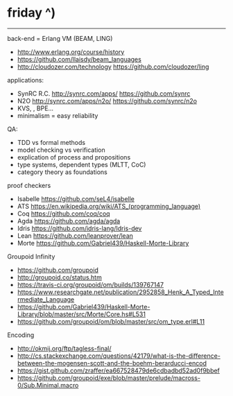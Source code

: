 # friday ^)
------------

back-end = Erlang VM (BEAM, LING)  
- http://www.erlang.org/course/history  
- https://github.com/llaisdy/beam_languages  
- http://cloudozer.com/technology https://github.com/cloudozer/ling  

applications:  
- SynRC R.C. http://synrc.com/apps/ https://github.com/synrc  
- N2O http://synrc.com/apps/n2o/ https://github.com/synrc/n2o  
- KVS, , BPE...  
- minimalism = easy reliability 

QA:  
- TDD vs formal methods  
- model checking vs verification  
- explication of process and propositions  
- type systems, dependent types (MLTT, CoC)  
- category theory as foundations  

proof checkers
- Isabelle https://github.com/seL4/isabelle
- ATS https://en.wikipedia.org/wiki/ATS_(programming_language)
- Coq https://github.com/coq/coq 
- Agda https://github.com/agda/agda
- Idris https://github.com/idris-lang/Idris-dev
- Lean https://github.com/leanprover/lean
- Morte https://github.com/Gabriel439/Haskell-Morte-Library

Groupoid Infinity
- https://github.com/groupoid
- http://groupoid.co/status.htm
- https://travis-ci.org/groupoid/om/builds/139767147
- https://www.researchgate.net/publication/2952858_Henk_A_Typed_Intermediate_Language
- https://github.com/Gabriel439/Haskell-Morte-Library/blob/master/src/Morte/Core.hs#L531
- https://github.com/groupoid/om/blob/master/src/om_type.erl#L11

Encoding
- http://okmij.org/ftp/tagless-final/
- http://cs.stackexchange.com/questions/42179/what-is-the-difference-between-the-mogensen-scott-and-the-boehm-berarducci-encod 
- https://gist.github.com/zraffer/ea667528479de6cdbadbd52ad0f9bbef
- https://github.com/groupoid/exe/blob/master/prelude/macross-0/Sub.Minimal.macro
